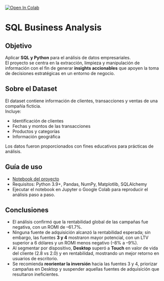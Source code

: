[![Open In Colab](https://colab.research.google.com/assets/colab-badge.svg)](https://colab.research.google.com/github/julianarandia/sql-business-analysis/blob/main/notebooks/notebook_sprint_9.ipynb)
# SQL Business Analysis  

## Objetivo  
Aplicar **SQL y Python** para el análisis de datos empresariales.  
El proyecto se centra en la extracción, limpieza y manipulación de información con el fin de generar **insights accionables** que apoyen la toma de decisiones estratégicas en un entorno de negocio.  

## Sobre el Dataset  
El dataset contiene información de clientes, transacciones y ventas de una compañía ficticia.  
Incluye:  
- Identificación de clientes  
- Fechas y montos de las transacciones  
- Productos y categorías  
- Información geográfica  

Los datos fueron proporcionados con fines educativos para prácticas de análisis.  
 
## Guía de uso  
- [Notebook del proyecto](notebook_sprint_9.ipynb)  
- Requisitos: Python 3.9+, Pandas, NumPy, Matplotlib, SQLAlchemy 
- Ejecutar el notebook en Jupyter o Google Colab para reproducir el análisis paso a paso.  

## Conclusiones  
- El análisis confirmó que la rentabilidad global de las campañas fue negativa, con un ROMI de –61.7%.  
- Ninguna fuente de adquisición alcanzó la rentabilidad esperada; sin embargo, las fuentes **3 y 4** mostraron mayor potencial, con un LTV superior a 6 dólares y un ROMI menos negativo (–8% a –9%).  
- Al segmentar por dispositivo, **Desktop** superó a **Touch** en valor de vida del cliente (2.8 vs 2.0) y en rentabilidad, mostrando un mejor retorno en usuarios de escritorio.  
- Se recomienda **reorientar la inversión** hacia las fuentes 3 y 4, priorizar campañas en Desktop y suspender aquellas fuentes de adquisición que resultaron ineficientes.

